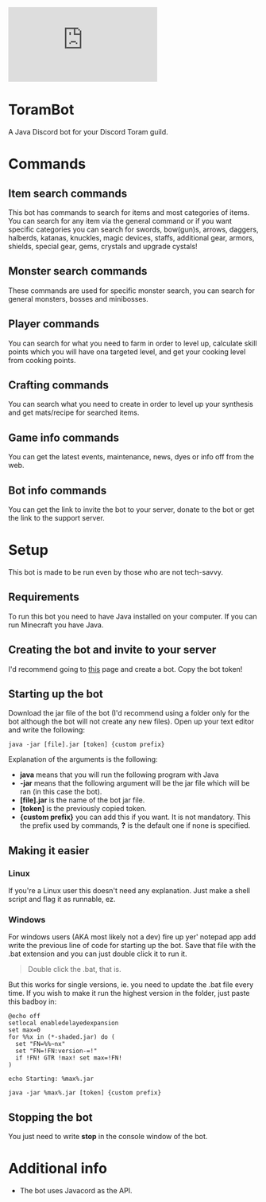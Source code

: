 ![](https://toramonline.com/index.php?media/toram-online-logo.50/full&d=1463410056)

# ToramBot
A Java Discord bot for your Discord Toram guild.

# Commands

## Item search commands
This bot has commands to search for items and most categories of items. You can
search for any item via the general command or if you want specific categories you can
search for swords, bow(gun)s, arrows, daggers, halberds, katanas, knuckles, magic devices,
staffs, additional gear, armors, shields, special gear, gems, crystals and upgrade cystals!

## Monster search commands
These commands are used for specific monster search, you can search for general monsters,
bosses and minibosses.

## Player commands
You can search for what you need to farm in order to level up, calculate skill points which
you will have ona targeted level, and get your cooking level from cooking points.

## Crafting commands
You can search what you need to create in order to level up your synthesis and get mats/recipe
for searched items.

## Game info commands
You can get the latest events, maintenance, news, dyes or info off from the web.

## Bot info commands
You can get the link to invite the bot to your server, donate to the bot or get the link
to the support server.

# Setup
This bot is made to be run even by those who are not tech-savvy.

## Requirements
To run this bot you need to have Java installed on your computer. 
If you can run Minecraft you have Java.

## Creating the bot and invite to your server
I'd recommend going to [this](https://github.com/reactiflux/discord-irc/wiki/Creating-a-discord-bot-&-getting-a-token)
 page and create a bot. Copy the bot token!
 
## Starting up the bot
Download the jar file of the bot (I'd recommend using a folder only
for the bot although the bot will not create any new files). Open up
your text editor and write the following:
 
    java -jar [file].jar [token] {custom prefix}
 
 Explanation of the arguments is the following:
    
- **java** means that you will run the following program with Java
- **-jar** means that the following argument will be the jar file which
will be ran (in this case the bot).  
- **[file].jar** is the name of the bot jar file.
- **[token]** is the previously copied token.
- **{custom prefix}** you can add this if you want. It is not mandatory.
 This the prefix used by commands, **?** is the default one if none is 
 specified. 
## Making it easier
### Linux
If you're a Linux user this doesn't need any explanation. Just make a 
shell script and flag it as runnable, ez.

### Windows
For windows users (AKA most likely not a dev) fire up yer' notepad app 
add write the previous line of code for starting up the bot. Save that file
with the .bat extension and you can just double click it to run it. 
>Double click the .bat, that is.

But this works for single versions, ie. you need to update the .bat
file every time. If you wish to make it run the highest version in the 
folder, just paste this badboy in:

    @echo off
    setlocal enabledelayedexpansion
    set max=0
    for %%x in (*-shaded.jar) do (
      set "FN=%%~nx"
      set "FN=!FN:version-=!"
      if !FN! GTR !max! set max=!FN!
    )
    
    echo Starting: %max%.jar
    
    java -jar %max%.jar [token] {custom prefix}

## Stopping the bot
You just need to write **stop** in the console window of the bot.

# Additional info
- The bot uses Javacord as the API. 